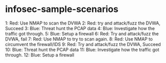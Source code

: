 # infosec-sample-scenarios
1:   Red: Use NMAP to scan the DVWA 2:   Red: try and attack/fuzz the DVWA, Succeed 3:   Blue: Threat hunt the PCAP data 4:   Blue: Investigate how the traffic got through. 5:   Blue: Setup a firewall 6:   Red: Try and attack/fuzz the DVWA, fail  7:   Red: Use NMAP to try to scan again. 8:   Red: Use NMAP to circumvent the firewall/IDS 9:   Red: Try and attack/fuzz the DVWA, Succeed 10:   Blue: Threat hunt the PCAP data 11:   Blue: Investigate how the traffic got through. 12:   Blue: Setup a firewall
